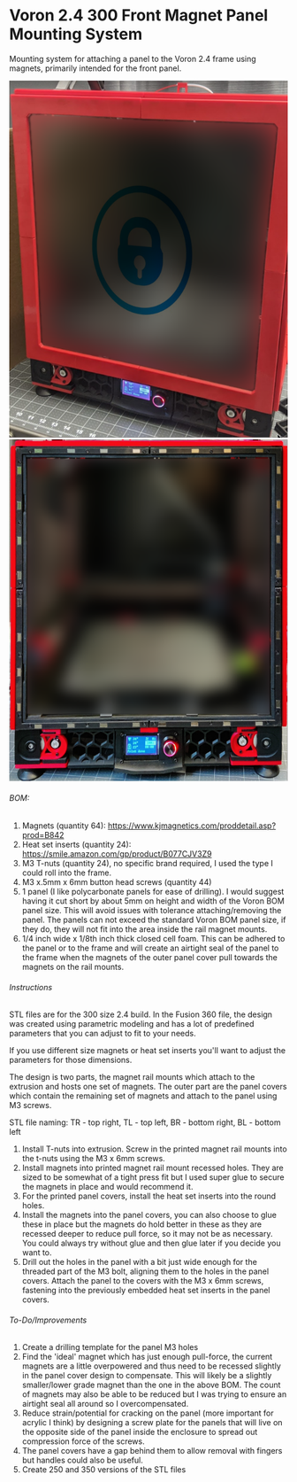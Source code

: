 # **Voron 2.4 300 Front Magnet Panel Mounting System**

Mounting system for attaching a panel to the Voron 2.4 frame using magnets, primarily intended for the front panel.

![Alt text](Images/CoverMagnetMount.png "Cover Magnet Mount")
![Alt text](Images/RailMagnetMount.png "Rail Magnet Mount")


###### BOM:

1. Magnets (quantity 64): https://www.kjmagnetics.com/proddetail.asp?prod=B842
2. Heat set inserts (quantity 24): https://smile.amazon.com/gp/product/B077CJV3Z9
3. M3 T-nuts (quantity 24), no specific brand required, I used the type I could roll into the frame.
4. M3 x.5mm x 6mm button head screws (quantity 44)
5. 1 panel (I like polycarbonate panels for ease of drilling). I would suggest having it cut short by about 5mm on height and width of the Voron BOM panel size. This will avoid issues with tolerance attaching/removing the panel. The panels can not exceed the standard Voron BOM panel size, if they do, they will not fit into the area inside the rail magnet mounts.
6. 1/4 inch wide x 1/8th inch thick closed cell foam. This can be adhered to the panel or to the frame and will create an airtight seal of the panel to the frame when the magnets of the outer panel cover pull towards the magnets on the rail mounts.
  

###### Instructions

STL files are for the 300 size 2.4 build. In the Fusion 360 file, the design was created using parametric modeling and has a lot of predefined parameters that you can adjust to fit to your needs.

If you use different size magnets or heat set inserts you'll want to adjust the parameters for those dimensions.

The design is two parts, the magnet rail mounts which attach to the extrusion and hosts one set of magnets. 
The outer part are the panel covers which contain the remaining set of magnets and attach to the panel using M3 screws.

STL file naming: TR - top right, TL - top left, BR - bottom right, BL - bottom left

1. Install T-nuts into extrusion. Screw in the printed magnet rail mounts into the t-nuts using the M3 x 6mm screws. 
2. Install magnets into printed magnet rail mount recessed holes. They are sized to be somewhat of a tight press fit but I used super glue to secure the magnets in place and would recommend it.
3. For the printed panel covers, install the heat set inserts into the round holes.
4. Install the magnets into the panel covers, you can also choose to glue these in place but the magnets do hold better in these as they are recessed deeper to reduce pull force, so it may not be as necessary. You could always try without glue and then glue later if you decide you want to.
5. Drill out the holes in the panel with a bit just wide enough for the threaded part of the M3 bolt, aligning them to the holes in the panel covers. Attach the panel to the covers with the M3 x 6mm screws, fastening into the previously embedded heat set inserts in the panel covers.

###### To-Do/Improvements

1. Create a drilling template for the panel M3 holes 
2. Find the 'ideal' magnet which has just enough pull-force, the current magnets are a little overpowered and thus need to be recessed slightly in the panel cover design to compensate. This will likely be a slightly smaller/lower grade magnet than the one in the above BOM. The count of magnets may also be able to be reduced but I was trying to ensure an airtight seal all around so I overcompensated. 
3. Reduce strain/potential for cracking on the panel (more important for acrylic I think) by designing a screw plate for the panels that will live on the opposite side of the panel inside the enclosure to spread out compression force of the screws.
4. The panel covers have a gap behind them to allow removal with fingers but handles could also be useful.
5. Create 250 and 350 versions of the STL files
  